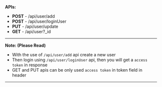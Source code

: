 **APIs:**
* **POST** - /api/user/add
* **POST** - /api/user/loginUser
* **PUT** - /api/user/update
* **GET** - /api/user?_id

****

**Note: (Please Read)**
* With the use of ````/api/user/add```` api create a new user
* Then login using ````/api/user/loginUser```` api, then you will get a ````access token```` in response 
* GET and PUT apis can be only used  ````access token```` in token field in header

****
